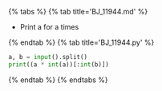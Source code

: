 {% tabs %}
{% tab title='BJ_11944.md' %}

* Print a for a times

{% endtab %}
{% tab title='BJ_11944.py' %}

```py
a, b = input().split()
print((a * int(a))[:int(b)])
```

{% endtab %}
{% endtabs %}